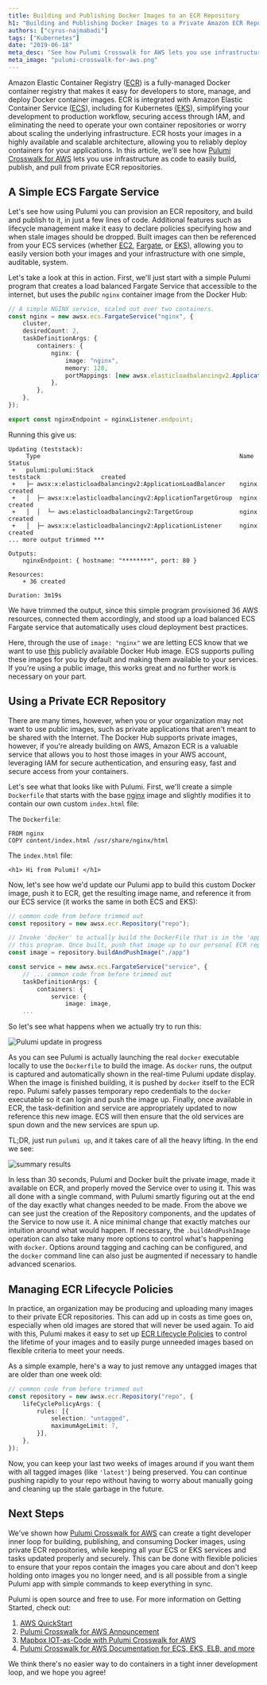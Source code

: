 ```yaml
---
title: Building and Publishing Docker Images to an ECR Repository
h1: "Building and Publishing Docker Images to a Private Amazon ECR Repository"
authors: ["cyrus-najmabadi"]
tags: ["Kubernetes"]
date: "2019-06-18"
meta_desc: "See how Pulumi Crosswalk for AWS lets you use infrastructure as code to easily build, publish, and pull from private ECR repositories."
meta_image: "pulumi-crosswalk-for-aws.png"
---
```



Amazon Elastic Container Registry ([ECR](https://aws.amazon.com/ecr/))
is a fully-managed Docker container registry that makes it easy for
developers to store, manage, and deploy Docker container images. ECR is
integrated with Amazon Elastic Container Service
([ECS](https://aws.amazon.com/ecs/)), including for Kubernetes
([EKS](https://aws.amazon.com/eks)), simplifying your development to
production workflow, securing access through IAM, and eliminating the
need to operate your own container repositories or worry about scaling
the underlying infrastructure. ECR hosts your images in a highly
available and scalable architecture, allowing you to reliably deploy
containers for your applications. In this article, we'll see how
[Pulumi Crosswalk for AWS](/crosswalk/aws) lets you use
infrastructure as code to easily build, publish, and pull from private
ECR repositories.
<!--more-->

## A Simple ECS Fargate Service

Let's see how using Pulumi you can provision an ECR repository, and
build and publish to it, in just a few lines of code. Additional
features such as lifecycle management make it easy to declare policies
specifying how and when stale images should be dropped. Built images can
then be referenced from your ECS services (whether
[EC2,](https://aws.amazon.com/ec2/) [Fargate](https://aws.amazon.com/fargate/),
or [EKS](https://aws.amazon.com/eks)), allowing you to easily version
both your images and your infrastructure with one simple, auditable,
system.

Let's take a look at this in action. First, we'll just start with a
simple Pulumi program that creates a load balanced Fargate Service that
accessible to the internet, but uses the *public* `nginx` container
image from the Docker Hub:

```typescript
// A simple NGINX service, scaled out over two containers.
const nginx = new awsx.ecs.FargateService("nginx", {
    cluster,
    desiredCount: 2,
    taskDefinitionArgs: {
        containers: {
            nginx: {
                image: "nginx",
                memory: 128,
                portMappings: [new awsx.elasticloadbalancingv2.ApplicationListener("nginx", { port: 80 })],
            },
        },
    },
});

export const nginxEndpoint = nginxListener.endpoint;
```

Running this give us:

    Updating (teststack):
         Type                                                        Name                      Status
     +   pulumi:pulumi:Stack                                         teststack                 created
     +   ├─ awsx:x:elasticloadbalancingv2:ApplicationLoadBalancer    nginx                     created
     +   │  ├─ awsx:x:elasticloadbalancingv2:ApplicationTargetGroup  nginx                     created
     +   │  │  └─ aws:elasticloadbalancingv2:TargetGroup             nginx                     created
     +   │  ├─ awsx:x:elasticloadbalancingv2:ApplicationListener     nginx                     created
    ... more output trimmed ***

    Outputs:
        nginxEndpoint: { hostname: "********", port: 80 }

    Resources:
        + 36 created

    Duration: 3m19s

We have trimmed the output, since this simple program provisioned 36 AWS
resources, connected them accordingly, and stood up a load balanced ECS
Fargate service that automatically uses cloud deployment best practices.

Here, through the use of `image: "nginx"` we are letting ECS know that
we want to use [this](https://hub.docker.com/_/nginx/) publicly
available Docker Hub image. ECS supports pulling these images for you by
default and making them available to your services. If you're using a
public image, this works great and no further work is necessary on your
part.

## Using a Private ECR Repository

There are many times, however, when you or your organization may not
want to use public images, such as private applications that aren't
meant to be shared with the Internet. The Docker Hub supports private
images, however, if you're already building on AWS, Amazon ECR is a
valuable service that allows you to host those images in your AWS
account, leveraging IAM for secure authentication, and ensuring easy,
fast and secure access from your containers.

Let's see what that looks like with Pulumi. First, we'll create a simple
`Dockerfile` that starts with the base
[nginx](https://hub.docker.com/_/nginx/) image and slightly modifies it
to contain our own custom `index.html` file:

The `Dockerfile`:

    FROM nginx
    COPY content/index.html /usr/share/nginx/html

The `index.html` file:

    <h1> Hi from Pulumi! </h1>

Now, let's see how we'd update our Pulumi app to build this custom
Docker image, push it to ECR, get the resulting image name, and
reference it from our ECS service (it works the same in both ECS and
EKS):

```typescript
// common code from before trimmed out
const repository = new awsx.ecr.Repository("repo");

// Invoke 'docker' to actually build the DockerFile that is in the 'app' folder relative to
// this program. Once built, push that image up to our personal ECR repo.
const image = repository.buildAndPushImage("./app")

const service = new awsx.ecs.FargateService("service", {
    // ... common code from before trimmed out
    taskDefinitionArgs: {
        containers: {
            service: {
                image: image,
    ...
```

So let's see what happens when we actually try to run this:

![Pulumi update in progress](./pulumi-update.gif)

As you can see Pulumi is actually launching the real `docker` executable
locally to use the `Dockerfile` to build the image. As `docker` runs,
the output is captured and automatically shown in the real-time Pulumi
update display. When the image is finished building, it is pushed by
`docker` itself to the ECR repo. Pulumi safely passes temporary repo
credentials to the `docker` executable so it can login and push the
image up. Finally, once available in ECR, the task-definition and
service are appropriately updated to now reference this new image. ECS
will then ensure that the old services are spun down and the new
services are spun up.

TL;DR, just run `pulumi up`, and it takes care of all the heavy lifting.
In the end we see:

![summary results](./container-def.png)

In less than 30 seconds, Pulumi and Docker built the private image, made
it available on ECR, and properly moved the Service over to using it.
This was all done with a single command, with Pulumi smartly figuring
out at the end of the day exactly what changes needed to be made. From
the above we can see just the creation of the Repository components, and
the updates of the Service to now use it. A nice minimal change that
exactly matches our intuition around what would happen. If necessary,
the `.buildAndPushImage` operation can also take many more options to
control what's happening with `docker`. Options around tagging and
caching can be configured, and the `docker` command line can also just
be augmented if necessary to handle advanced scenarios.

## Managing ECR Lifecycle Policies

In practice, an organization may be producing and uploading many images
to their private ECR repositories. This can add up in costs as time goes
on, especially when old images are stored that will never be used again.
To aid with this, Pulumi makes it easy to set up [ECR Lifecycle Policies](https://docs.aws.amazon.com/AmazonECR/latest/userguide/LifecyclePolicies.html)
to control the lifetime of your images and to easily purge unneeded
images based on flexible criteria to meet your needs.

As a simple example, here's a way to just remove any untagged images
that are older than one week old:

```typescript
// common code from before trimmed out
const repository = new awsx.ecr.Repository("repo", {
    lifeCyclePolicyArgs: {
        rules: [{
            selection: "untagged",
            maximumAgeLimit: 7,
        }],
    },
});
```

Now, you can keep your last two weeks of images around if you want them
with all tagged images (like `'latest'`) being preserved. You can
continue pushing rapidly to your repo without having to worry about
manually going and cleaning up the stale garbage in the future.

## Next Steps

We've shown how [Pulumi Crosswalk for AWS](/crosswalk/aws)
can create a tight developer inner
loop for building, publishing, and consuming Docker images, using
private ECR repositories, while keeping all your ECS or EKS services and
tasks updated properly and securely. This can be done with flexible
policies to ensure that your repos contain the images you care about and
don't keep holding onto images you no longer need, and is all possible
from a single Pulumi app with simple commands to keep everything in
sync.

Pulumi is open source and free to use. For more information on Getting
Started, check out:

1. [AWS QuickStart](/docs/get-started/aws)
2. [Pulumi Crosswalk for AWS Announcement](/blog/introducing-pulumi-crosswalk-for-aws-the-easiest-way-to-aws)
3. [Mapbox IOT-as-Code with Pulumi Crosswalk for AWS](/blog/mapbox-iot-as-code-with-pulumi-crosswalk-for-aws)
4. [Pulumi Crosswalk for AWS Documentation for ECS, EKS, ELB, and more](/docs/guides/crosswalk/aws)

We think there's no easier way to do containers in a tight inner
development loop, and we hope you agree!
